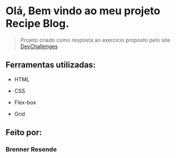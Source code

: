 # Olá, Bem vindo ao meu projeto Recipe Blog.
> Projeto criado como resposta ao exercício proposto pelo site [DevChallenges](https://devchallenges.io/challenges)

## Ferramentas utilizadas:

* HTML

* CSS

* Flex-box

* Grid

## Feito por:

### Brenner Resende

